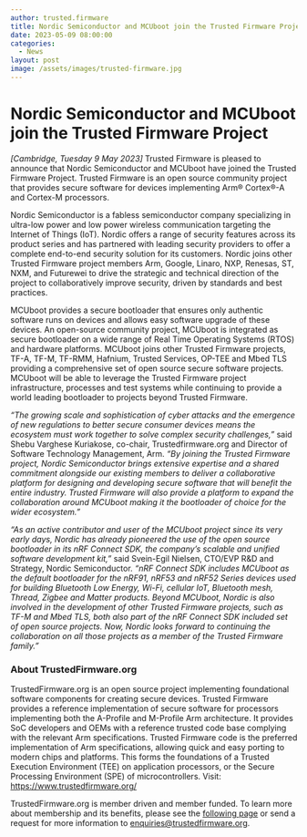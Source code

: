 ```yaml
---
author: trusted.firmware
title: Nordic Semiconductor and MCUboot join the Trusted Firmware Project 
date: 2023-05-09 08:00:00
categories:
  - News
layout: post
image: /assets/images/trusted-firmware.jpg
---
```

# **Nordic Semiconductor and MCUboot join the Trusted Firmware Project**

*[Cambridge, Tuesday 9 May 2023]* Trusted Firmware is pleased to announce that Nordic Semiconductor and MCUboot have joined the Trusted Firmware Project. Trusted Firmware is an open source community project that provides secure software for devices implementing Arm® Cortex®-A and Cortex-M processors. 

Nordic Semiconductor is a fabless semiconductor company specializing in ultra-low power and low power wireless communication targeting the Internet of Things (IoT). Nordic offers a range of security features across its product series and has partnered with leading security providers to offer a complete end-to-end security solution for its customers. Nordic joins other Trusted Firmware project members Arm, Google, Linaro, NXP, Renesas, ST, NXM, and Futurewei to drive the strategic and technical direction of the project to collaboratively improve security, driven by standards and best practices. 

MCUboot provides a secure bootloader that ensures only authentic software runs on devices and allows easy software upgrade of these devices. An open-source community project, MCUboot is integrated as secure bootloader on a wide range of Real Time Operating Systems (RTOS) and hardware platforms. MCUboot joins other Trusted Firmware projects, TF-A, TF-M, TF-RMM, Hafnium, Trusted Services, OP-TEE and Mbed TLS providing a comprehensive set of open source secure software projects. MCUboot will be able to leverage the Trusted Firmware project infrastructure, processes and test systems while continuing to provide a world leading bootloader to projects beyond Trusted Firmware. 

_“The growing scale and sophistication of cyber attacks and the emergence of new regulations to better secure consumer devices means the ecosystem must work together to solve complex security challenges,”_ said Shebu Varghese Kuriakose, co-chair, Trustedfirmware.org and Director of Software Technology Management, Arm. _“By joining the Trusted Firmware project, Nordic Semiconductor brings extensive expertise and a shared commitment alongside our existing members to deliver a collaborative platform for designing and developing secure software that will benefit the entire industry. Trusted Firmware will also provide a platform to expand the collaboration around MCUboot making it the bootloader of choice for the wider ecosystem.”_

_“As an active contributor and user of the MCUboot project since its very early days, Nordic has already pioneered the use of the open source bootloader in its nRF Connect SDK, the company’s scalable and unified software development kit,”_ said Svein-Egil Nielsen, CTO/EVP R&D and Strategy, Nordic Semiconductor. _“nRF Connect SDK includes MCUboot as the default bootloader for the nRF91, nRF53 and nRF52 Series devices used for building Bluetooth Low Energy, Wi-Fi, cellular IoT, Bluetooth mesh, Thread, Zigbee and Matter products. Beyond MCUboot, Nordic is also involved in the development of other Trusted Firmware projects, such as TF-M and Mbed TLS, both also part of the nRF Connect SDK included set of open source projects. Now, Nordic looks forward to continuing the collaboration on all those projects as a member of the Trusted Firmware family.”_

### About TrustedFirmware.org

TrustedFirmware.org is an open source project implementing foundational software components for creating secure devices. Trusted Firmware provides a reference implementation of secure software for processors implementing both the A-Profile and M-Profile Arm architecture. It provides SoC developers and OEMs with a reference trusted code base complying with the relevant Arm specifications. Trusted Firmware code is the preferred implementation of Arm specifications, allowing quick and easy porting to modern chips and platforms. This forms the foundations of a Trusted Execution Environment (TEE) on application processors, or the Secure Processing Environment (SPE) of microcontrollers. Visit: <https://www.trustedfirmware.org/>

TrustedFirmware.org is member driven and member funded. To learn more about membership and its benefits, please see the [following page](https://www.trustedfirmware.org/about/) or send a request for more information to <enquiries@trustedfirmware.org>.
